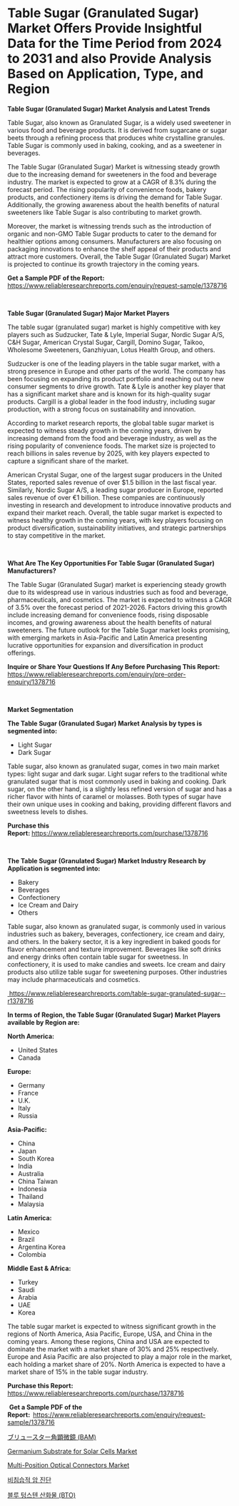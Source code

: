 <p><h1>Table Sugar (Granulated Sugar) Market Offers Provide Insightful Data for the Time Period from 2024 to 2031 and also Provide Analysis Based on Application, Type, and Region</h1></p><p><strong>Table Sugar (Granulated Sugar) Market Analysis and Latest Trends</strong></p>
<p><p>Table Sugar, also known as Granulated Sugar, is a widely used sweetener in various food and beverage products. It is derived from sugarcane or sugar beets through a refining process that produces white crystalline granules. Table Sugar is commonly used in baking, cooking, and as a sweetener in beverages.</p><p>The Table Sugar (Granulated Sugar) Market is witnessing steady growth due to the increasing demand for sweeteners in the food and beverage industry. The market is expected to grow at a CAGR of 8.3% during the forecast period. The rising popularity of convenience foods, bakery products, and confectionery items is driving the demand for Table Sugar. Additionally, the growing awareness about the health benefits of natural sweeteners like Table Sugar is also contributing to market growth.</p><p>Moreover, the market is witnessing trends such as the introduction of organic and non-GMO Table Sugar products to cater to the demand for healthier options among consumers. Manufacturers are also focusing on packaging innovations to enhance the shelf appeal of their products and attract more customers. Overall, the Table Sugar (Granulated Sugar) Market is projected to continue its growth trajectory in the coming years.</p></p>
<p><strong>Get a Sample PDF of the Report:&nbsp;</strong> <a href="https://www.reliableresearchreports.com/enquiry/request-sample/1378716">https://www.reliableresearchreports.com/enquiry/request-sample/1378716</a></p>
<p>&nbsp;</p>
<p><strong>Table Sugar (Granulated Sugar) Major Market Players</strong></p>
<p><p>The table sugar (granulated sugar) market is highly competitive with key players such as Sudzucker, Tate & Lyle, Imperial Sugar, Nordic Sugar A/S, C&H Sugar, American Crystal Sugar, Cargill, Domino Sugar, Taikoo, Wholesome Sweeteners, Ganzhiyuan, Lotus Health Group, and others. </p><p>Sudzucker is one of the leading players in the table sugar market, with a strong presence in Europe and other parts of the world. The company has been focusing on expanding its product portfolio and reaching out to new consumer segments to drive growth. Tate & Lyle is another key player that has a significant market share and is known for its high-quality sugar products. Cargill is a global leader in the food industry, including sugar production, with a strong focus on sustainability and innovation.</p><p>According to market research reports, the global table sugar market is expected to witness steady growth in the coming years, driven by increasing demand from the food and beverage industry, as well as the rising popularity of convenience foods. The market size is projected to reach billions in sales revenue by 2025, with key players expected to capture a significant share of the market.</p><p>American Crystal Sugar, one of the largest sugar producers in the United States, reported sales revenue of over $1.5 billion in the last fiscal year. Similarly, Nordic Sugar A/S, a leading sugar producer in Europe, reported sales revenue of over €1 billion. These companies are continuously investing in research and development to introduce innovative products and expand their market reach. Overall, the table sugar market is expected to witness healthy growth in the coming years, with key players focusing on product diversification, sustainability initiatives, and strategic partnerships to stay competitive in the market.</p></p>
<p>&nbsp;</p>
<p><strong>What Are The Key Opportunities For Table Sugar (Granulated Sugar) Manufacturers?</strong></p>
<p><p>The Table Sugar (Granulated Sugar) market is experiencing steady growth due to its widespread use in various industries such as food and beverage, pharmaceuticals, and cosmetics. The market is expected to witness a CAGR of 3.5% over the forecast period of 2021-2026. Factors driving this growth include increasing demand for convenience foods, rising disposable incomes, and growing awareness about the health benefits of natural sweeteners. The future outlook for the Table Sugar market looks promising, with emerging markets in Asia-Pacific and Latin America presenting lucrative opportunities for expansion and diversification in product offerings.</p></p>
<p><strong>Inquire or Share Your Questions If Any Before Purchasing This Report:</strong> <a href="https://www.reliableresearchreports.com/enquiry/pre-order-enquiry/1378716">https://www.reliableresearchreports.com/enquiry/pre-order-enquiry/1378716</a></p>
<p>&nbsp;</p>
<p><strong>Market Segmentation</strong></p>
<p><strong>The Table Sugar (Granulated Sugar) Market Analysis by types is segmented into:</strong></p>
<p><ul><li>Light Sugar</li><li>Dark Sugar</li></ul></p>
<p><p>Table sugar, also known as granulated sugar, comes in two main market types: light sugar and dark sugar. Light sugar refers to the traditional white granulated sugar that is most commonly used in baking and cooking. Dark sugar, on the other hand, is a slightly less refined version of sugar and has a richer flavor with hints of caramel or molasses. Both types of sugar have their own unique uses in cooking and baking, providing different flavors and sweetness levels to dishes.</p></p>
<p><strong>Purchase this Report:&nbsp;</strong><a href="https://www.reliableresearchreports.com/purchase/1378716">https://www.reliableresearchreports.com/purchase/1378716</a></p>
<p>&nbsp;</p>
<p><strong>The Table Sugar (Granulated Sugar) Market Industry Research by Application is segmented into:</strong></p>
<p><ul><li>Bakery</li><li>Beverages</li><li>Confectionery</li><li>Ice Cream and Dairy</li><li>Others</li></ul></p>
<p><p>Table sugar, also known as granulated sugar, is commonly used in various industries such as bakery, beverages, confectionery, ice cream and dairy, and others. In the bakery sector, it is a key ingredient in baked goods for flavor enhancement and texture improvement. Beverages like soft drinks and energy drinks often contain table sugar for sweetness. In confectionery, it is used to make candies and sweets. Ice cream and dairy products also utilize table sugar for sweetening purposes. Other industries may include pharmaceuticals and cosmetics.</p></p>
<p><a href="https://www.reliableresearchreports.com/table-sugar-granulated-sugar--r1378716">&nbsp;https://www.reliableresearchreports.com/table-sugar-granulated-sugar--r1378716</a></p>
<p><strong>In terms of Region, the Table Sugar (Granulated Sugar) Market Players available by Region are:</strong></p>
<p>
    <p> <strong> North America: </strong>
        <ul>
            <li>United States</li>
            <li>Canada</li>
        </ul>
        </p> 
    <p> <strong> Europe: </strong>
        <ul>
            <li>Germany</li>
            <li>France</li>
            <li>U.K.</li>
            <li>Italy</li>
            <li>Russia</li>
        </ul>
        </p> 
    <p> <strong> Asia-Pacific: </strong>
        <ul>
            <li>China</li>
            <li>Japan</li>
            <li>South Korea</li>
            <li>India</li>
            <li>Australia</li>
            <li>China Taiwan</li>
            <li>Indonesia</li>
            <li>Thailand</li>
            <li>Malaysia</li>
        </ul>
        </p> 
    <p> <strong> Latin America: </strong>
        <ul>
            <li>Mexico</li>
            <li>Brazil</li>
            <li>Argentina Korea</li>
            <li>Colombia</li>
        </ul>
        </p> 
    <p> <strong> Middle East & Africa: </strong>
        <ul>
            <li>Turkey</li>
            <li>Saudi</li>
            <li>Arabia</li>
            <li>UAE</li>
            <li>Korea</li>
        </ul>
    </p>
    </p>
<p><p>The table sugar market is expected to witness significant growth in the regions of North America, Asia Pacific, Europe, USA, and China in the coming years. Among these regions, China and USA are expected to dominate the market with a market share of 30% and 25% respectively. Europe and Asia Pacific are also projected to play a major role in the market, each holding a market share of 20%. North America is expected to have a market share of 15% in the table sugar industry.</p></p>
<p><strong>Purchase this Report: </strong><a href="https://www.reliableresearchreports.com/purchase/1378716">https://www.reliableresearchreports.com/purchase/1378716</a></p>
<p>&nbsp;<strong>Get a Sample PDF of the Report:&nbsp;&nbsp;</strong><a href="https://www.reliableresearchreports.com/enquiry/request-sample/1378716">https://www.reliableresearchreports.com/enquiry/request-sample/1378716</a></p>
<p><strong></strong></p>
<p><p><a href="https://github.com/JessKilback/Market-Research-Report-List-1/blob/main/3354208151055.md">ブリュースター角顕微鏡 (BAM)</a></p><p><a href="https://github.com/mabutironaldo/Market-Research-Report-List-5/blob/main/germanium-substrate-for-solar-cells-market.md">Germanium Substrate for Solar Cells Market</a></p><p><a href="https://github.com/Paul14Anderson63/Market-Research-Report-List-4/blob/main/multi-position-optical-connectors-market.md">Multi-Position Optical Connectors Market</a></p><p><a href="https://github.com/AnthonyWratten/Market-Research-Report-List-1/blob/main/8928932160994.md">비침습적 암 진단</a></p><p><a href="https://github.com/airdroplover110/Market-Research-Report-List-1/blob/main/9685794160993.md">블루 텅스텐 산화물 (BTO)</a></p></p>